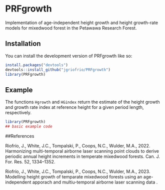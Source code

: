 
<!-- README.md is generated from README.Rmd. Please edit that file -->

# PRFgrowth

<!-- badges: start -->
<!-- badges: end -->

Implementation of age-independent height growth and height growth-rate
models for mixedwood forest in the Petawawa Research Forest.

## Installation

You can install the development version of PRFgrowth like so:

``` r
install.packages("devtools")
devtools::install_github("jgriofrio/PRFgrowth")
library(PRFgrowth)
```

## Example

The functions `Hgrowth` and `HGindex` return the estimate of the height
growth and growth rate index at reference height for a given period
length, respectively.

``` r
library(PRFgrowth)
## basic example code
```

\##References

Riofrío, J., White, J.C., Tompalski, P., Coops, N.C., Wulder, M.A.,
2022. Harmonizing multi-temporal airborne laser scanning point clouds to
derive periodic annual height increments in temperate mixedwood forests.
Can. J. For. Res. 52, 1334–1352.

Riofrío, J., White, J.C., Tompalski, P., Coops, N.C., Wulder, M.A.,
2023. Modelling height growth of temparate mixedwood forests using an
age-independent apporach and multiu-temporal airborne laser scanning
data .
